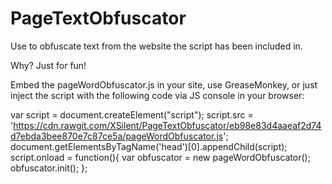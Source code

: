 # PageTextObfuscator
Use to obfuscate text from the website the script has been included in.

Why? Just for fun!

Embed the pageWordObfuscator.js in your site, use GreaseMonkey, or just inject the script with the following code via JS console in your browser:

var script = document.createElement("script");
script.src = 'https://cdn.rawgit.com/XSilent/PageTextObfuscator/eb98e83d4aaeaf2d74d7ebda3bee870e7c87ce5a/pageWordObfuscator.js';
document.getElementsByTagName('head')[0].appendChild(script);
script.onload = function(){
	var obfuscator = new pageWordObfuscator();
	obfuscator.init();
};

